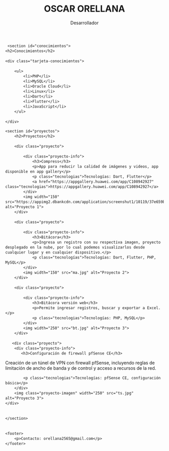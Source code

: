 
<head>
    <meta charset="UTF-8">
    <meta name="viewport" content="width=device-width, initial-scale=1.0">
    <link rel="stylesheet" href="styles.css">
    <title>OSCAR ORELLANA - Portafolio</title>
</head>
<body>
    <header>
        <div class="avatar"></div>
        <div class="header-content">
            <h1>OSCAR ORELLANA</h1>
            <p>Desarrollador</p>
        </div>
    </header>

     <section id="conocimientos">
    <h2>Conocimientos</h2>

    <div class="tarjeta-conocimientos">

        <ul>
            <li>PHP</li>
            <li>MySQL</li>
            <li>Oracle Cloud</li>
            <li>Linux</li>
            <li>Dart</li>
            <li>Flutter</li>
            <li>JavaScript</li>
        </ul>

    </div>
</section>

    <section id="proyectos">
        <h2>Proyectos</h2>

        <div class="proyecto">

            <div class="proyecto-info">
                <h3>Compress</h3>
                <p>App para reducir la calidad de imágenes y videos, app disponible en app gallery</p>
                <p class="tecnologias">Tecnologías: Dart, Flutter</p>
                <a href="https://appgallery.huawei.com/app/C108942927" class="tecnologias">https://appgallery.huawei.com/app/C108942927</a>
            </div>
            <img width="150" src="https://appimg2.dbankcdn.com/application/screenshut1/10119/37e659ba9a54416f8118813ee1ec41e9.jpg" alt="Proyecto 1">
        </div>

        <div class="proyecto">

            <div class="proyecto-info">
                <h3>Bitácora</h3>
                <p>Ingresa un registro con su respectiva imagen, proyecto desplegado en la nube, por lo cual podemos visualizarlos desde cualquier lugar y en cualquier dispositivo.</p>
                <p class="tecnologías">Tecnologías: Dart, Flutter, PHP, MySQL</p>
            </div>
            <img width="150" src="ma.jpg" alt="Proyecto 2">
        </div>

        <div class="proyecto">

            <div class="proyecto-info">
                <h3>Bitácora versión web</h3>
                <p>Permite ingresar registros, buscar y exportar a Excel.</p>
                <p class="tecnologias">Tecnologías: PHP, MySQL</p>
            </div>
            <img width="250" src="bt.jpg" alt="Proyecto 3">
        </div>

       <div class="proyecto">
        <div class="proyecto-info">
           <h3>Configuración de firewall pfSense CE</h3>
<p>Creación de un túnel de VPN con firewall pfSense, incluyendo reglas de limitación de ancho de banda y de control y acceso a recursos de la red.</p>

            <p class="tecnologias">Tecnologías: pfSense CE, configuración básica</p>
        </div>
        <img class="proyecto-imagen" width="250" src="ts.jpg" alt="Proyecto 3">
    </div>


    </section>


    <footer>
        <p>Contacto: orellana2565@gmail.com</p>
    </footer>
</body>
</html>
